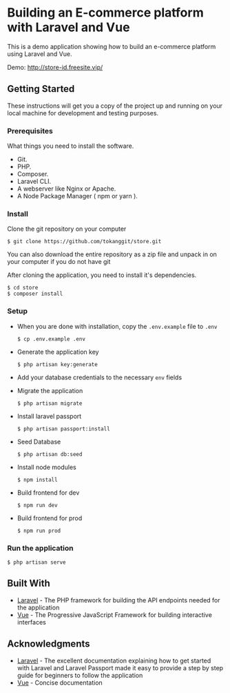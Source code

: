 # Building an E-commerce platform with Laravel and Vue
This is a demo application showing how to build an e-commerce platform using Laravel and Vue.

Demo: http://store-id.freesite.vip/

## Getting Started
These instructions will get you a copy of the project up and running on your local machine for development and testing purposes.

### Prerequisites
What things you need to install the software.

* Git.
* PHP.
* Composer.
* Laravel CLI.
* A webserver like Nginx or Apache.
* A Node Package Manager ( npm or yarn ).

### Install
Clone the git repository on your computer

```$ git clone https://github.com/tokanggit/store.git```


You can also download the entire repository as a zip file and unpack in on your computer if you do not have git

After cloning the application, you need to install it's dependencies.

```
$ cd store
$ composer install
```


### Setup
- When you are done with installation, copy the `.env.example` file to `.env`

  ```$ cp .env.example .env```


- Generate the application key

  ```$ php artisan key:generate```


- Add your database credentials to the necessary `env` fields

- Migrate the application

  ```$ php artisan migrate```

- Install laravel passport

  ```$ php artisan passport:install```

- Seed Database

  ```$ php artisan db:seed```


- Install node modules

  ```$ npm install```

- Build frontend for dev

  ```$ npm run dev```

- Build frontend for prod

  ```$ npm run prod```

### Run the application

  ```$ php artisan serve```


## Built With
* [Laravel](https://laravel.com) - The PHP framework for building the API endpoints needed for the application
* [Vue](https://vuejs.org) - The Progressive JavaScript Framework for building interactive interfaces

## Acknowledgments
* [Laravel](https://laravel.com) - The excellent documentation explaining how to get started with Laravel and Laravel Passport made it easy to provide a step by step guide for beginners to follow the application
* [Vue](https://vuejs.org) - Concise documentation
